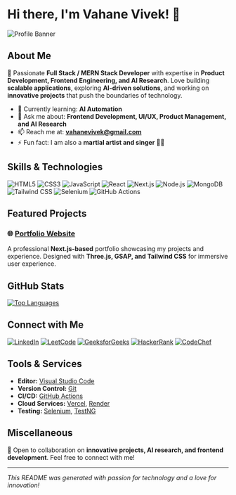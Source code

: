 # Hi there, I'm Vahane Vivek! 👋

![Profile Banner](https://images.unsplash.com/photo-1517433456452-f9633a875f6f?q=80&w=1632&auto=format&fit=crop&ixlib=rb-4.0.3&ixid=M3wxMjA3fDB8MHxwaG90by1wYWdlfHx8fGVufDB8fHx8fA%3D%3D)

## About Me

🚀 Passionate **Full Stack / MERN Stack Developer** with expertise in **Product Development, Frontend Engineering, and AI Research**. Love building **scalable applications**, exploring **AI-driven solutions**, and working on **innovative projects** that push the boundaries of technology.

- 🌱 Currently learning: **AI Automation**
- 💬 Ask me about: **Frontend Development, UI/UX, Product Management, and AI Research**
- 📫 Reach me at: **vahanevivek@gmail.com**
- ⚡ Fun fact: I am also a **martial artist and singer** 🎤🥋

## Skills & Technologies

![HTML5](https://img.shields.io/badge/-HTML5-E34F26?style=flat-square&logo=html5&logoColor=white)
![CSS3](https://img.shields.io/badge/-CSS3-1572B6?style=flat-square&logo=css3)
![JavaScript](https://img.shields.io/badge/-JavaScript-F7DF1E?style=flat-square&logo=javascript&logoColor=black)
![React](https://img.shields.io/badge/-React-61DAFB?style=flat-square&logo=react)
![Next.js](https://img.shields.io/badge/-Next.js-000000?style=flat-square&logo=next.js)
![Node.js](https://img.shields.io/badge/-Node.js-339933?style=flat-square&logo=node.js)
![MongoDB](https://img.shields.io/badge/-MongoDB-47A248?style=flat-square&logo=mongodb&logoColor=white)
![Tailwind CSS](https://img.shields.io/badge/-Tailwind%20CSS-38B2AC?style=flat-square&logo=tailwind-css)
![Selenium](https://img.shields.io/badge/-Selenium-43B02A?style=flat-square&logo=selenium)
![GitHub Actions](https://img.shields.io/badge/-GitHub%20Actions-2088FF?style=flat-square&logo=github-actions)

## Featured Projects

### 🌐 [Portfolio Website](https://vahane-vivek-portfolio.vercel.app/)
A professional **Next.js-based** portfolio showcasing my projects and experience. Designed with **Three.js, GSAP, and Tailwind CSS** for immersive user experience.


## GitHub Stats


[![Top Languages](https://github-readme-stats.vercel.app/api/top-langs/?username=VIKKY0909&layout=compact&theme=radical)](https://github.com/VIKKY0909)

## Connect with Me

[![LinkedIn](https://img.shields.io/badge/LinkedIn-0077B5?style=for-the-badge&logo=linkedin&logoColor=white)](https://www.linkedin.com/in/vivek-vahane/)
[![LeetCode](https://img.shields.io/badge/LeetCode-FFA116?style=for-the-badge&logo=leetcode&logoColor=white)](https://leetcode.com/VIKKY0909/)
[![GeeksforGeeks](https://img.shields.io/badge/GeeksforGeeks-05CC47?style=for-the-badge&logo=geeksforgeeks&logoColor=white)](https://auth.geeksforgeeks.org/user/vikivahane/)
[![HackerRank](https://img.shields.io/badge/HackerRank-2EC866?style=for-the-badge&logo=hackerrank&logoColor=white)](https://www.hackerrank.com/vikivahane/)
[![CodeChef](https://img.shields.io/badge/CodeChef-5B4638?style=for-the-badge&logo=codechef&logoColor=white)](https://www.codechef.com/users//zeal_trail_49/)

## Tools & Services

- **Editor:** [Visual Studio Code](https://code.visualstudio.com/)
- **Version Control:** [Git](https://git-scm.com/)
- **CI/CD:** [GitHub Actions](https://github.com/features/actions)
- **Cloud Services:** [Vercel](https://vercel.com/), [Render](https://render.com/)
- **Testing:** [Selenium](https://www.selenium.dev/), [TestNG](https://testng.org/doc/)

## Miscellaneous

🚀 Open to collaboration on **innovative projects, AI research, and frontend development**. Feel free to connect with me!

---

*This README was generated with passion for technology and a love for innovation!*

